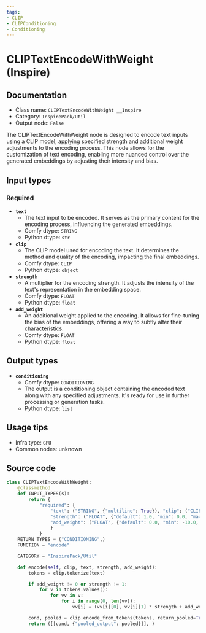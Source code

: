 ```yaml
---
tags:
- CLIP
- CLIPConditioning
- Conditioning
---
```


# CLIPTextEncodeWithWeight (Inspire)
## Documentation
- Class name: `CLIPTextEncodeWithWeight __Inspire`
- Category: `InspirePack/Util`
- Output node: `False`

The CLIPTextEncodeWithWeight node is designed to encode text inputs using a CLIP model, applying specified strength and additional weight adjustments to the encoding process. This node allows for the customization of text encoding, enabling more nuanced control over the generated embeddings by adjusting their intensity and bias.
## Input types
### Required
- **`text`**
    - The text input to be encoded. It serves as the primary content for the encoding process, influencing the generated embeddings.
    - Comfy dtype: `STRING`
    - Python dtype: `str`
- **`clip`**
    - The CLIP model used for encoding the text. It determines the method and quality of the encoding, impacting the final embeddings.
    - Comfy dtype: `CLIP`
    - Python dtype: `object`
- **`strength`**
    - A multiplier for the encoding strength. It adjusts the intensity of the text's representation in the embedding space.
    - Comfy dtype: `FLOAT`
    - Python dtype: `float`
- **`add_weight`**
    - An additional weight applied to the encoding. It allows for fine-tuning the bias of the embeddings, offering a way to subtly alter their characteristics.
    - Comfy dtype: `FLOAT`
    - Python dtype: `float`
## Output types
- **`conditioning`**
    - Comfy dtype: `CONDITIONING`
    - The output is a conditioning object containing the encoded text along with any specified adjustments. It's ready for use in further processing or generation tasks.
    - Python dtype: `list`
## Usage tips
- Infra type: `GPU`
- Common nodes: unknown


## Source code
```python
class CLIPTextEncodeWithWeight:
    @classmethod
    def INPUT_TYPES(s):
        return {
            "required": {
                "text": ("STRING", {"multiline": True}), "clip": ("CLIP", ),
                "strength": ("FLOAT", {"default": 1.0, "min": 0.0, "max": 10.0, "step": 0.01}),
                "add_weight": ("FLOAT", {"default": 0.0, "min": -10.0, "max": 10.0, "step": 0.01}),
                }
            }
    RETURN_TYPES = ("CONDITIONING",)
    FUNCTION = "encode"

    CATEGORY = "InspirePack/Util"

    def encode(self, clip, text, strength, add_weight):
        tokens = clip.tokenize(text)

        if add_weight != 0 or strength != 1:
            for v in tokens.values():
                for vv in v:
                    for i in range(0, len(vv)):
                        vv[i] = (vv[i][0], vv[i][1] * strength + add_weight)

        cond, pooled = clip.encode_from_tokens(tokens, return_pooled=True)
        return ([[cond, {"pooled_output": pooled}]], )

```
